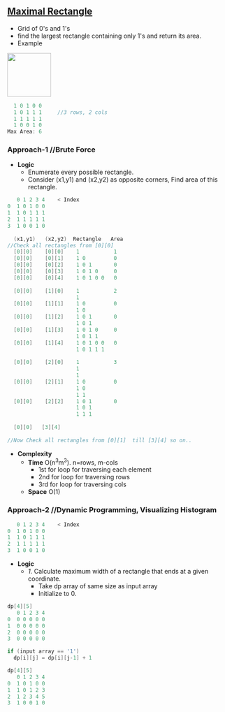 ## [Maximal Rectangle](https://leetcode.com/problems/maximal-rectangle/)
- Grid of 0's and 1's
- find the largest rectangle containing only 1's and return its area.
- Example

<img src=https://assets.leetcode.com/uploads/2020/09/14/maximal.jpg width=100 />

```c
  1 0 1 0 0
  1 0 1 1 1     //3 rows, 2 cols
  1 1 1 1 1
  1 0 0 1 0
Max Area: 6
```

### Approach-1    //Brute Force
- **Logic**
  - Enumerate every possible rectangle. 
  - Consider (x1,y1) and (x2,y2) as opposite corners, Find area of this rectangle.
```c
   0 1 2 3 4    < Index
0  1 0 1 0 0
1  1 0 1 1 1     
2  1 1 1 1 1
3  1 0 0 1 0
  
  (x1,y1)   (x2,y2)  Rectangle   Area
//Check all rectangles from [0][0]  
  [0][0]    [0][0]    1           1
  [0][0]    [0][1]    1 0         0
  [0][0]    [0][2]    1 0 1       0
  [0][0]    [0][3]    1 0 1 0     0
  [0][0]    [0][4]    1 0 1 0 0   0
  
  [0][0]    [1][0]    1           2
                      1
  [0][0]    [1][1]    1 0         0
                      1 0
  [0][0]    [1][2]    1 0 1       0
                      1 0 1
  [0][0]    [1][3]    1 0 1 0     0
                      1 0 1 1
  [0][0]    [1][4]    1 0 1 0 0   0
                      1 0 1 1 1
                      
  [0][0]    [2][0]    1           3
                      1
                      1
  [0][0]    [2][1]    1 0         0
                      1 0
                      1 1          
  [0][0]    [2][2]    1 0 1       0
                      1 0 1
                      1 1 1                  
                      
  [0][0]   [3][4]
  
//Now Check all rectangles from [0][1]  till [3][4] so on..
```
- **Complexity**
  - **Time** O(n<sup>3</sup>m<sup>3</sup>). n=rows, m-cols
    - 1st for loop for traversing each element
    - 2nd for loop for traversing rows
    - 3rd for loop for traversing cols
  - **Space** O(1)

### Approach-2    //Dynamic Programming, Visualizing Histogram
```c
   0 1 2 3 4    < Index
0  1 0 1 0 0
1  1 0 1 1 1     
2  1 1 1 1 1
3  1 0 0 1 0
```
- **Logic**
  - _1._ Calculate maximum width of a rectangle that ends at a given coordinate.
    - Take dp array of same size as input array
    - Initialize to 0.
```c
dp[4][5]
   0 1 2 3 4
0  0 0 0 0 0
1  0 0 0 0 0
2  0 0 0 0 0
3  0 0 0 0 0

if (input array == '1')
  dp[i][j] = dp[i][j-1] + 1

dp[4][5]
   0 1 2 3 4
0  1 0 1 0 0
1  1 0 1 2 3     
2  1 2 3 4 5    
3  1 0 0 1 0
```
